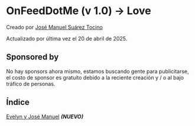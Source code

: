 # OnFeedDotMe (v 1.0) -> Love
Creado por [José Manuel Suárez Tocino](https://josemanuelsuareztocino-1998.github.io/josemanuelsuareztocino-1998/)

Actualizado por última vez el 20 de abril de 2025.

## Sponsored by
No hay sponsors ahora mismo, estamos buscando gente para publicitarse, el costo de sponsor es gratuito debido a la reciente creación y / o al bajo tráfico de personas.

## Índice
[Evelyn y José Manuel](https://onfeedme.github.io/Evelyn_Jose_Manuel/) ***(NUEVO)***
